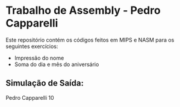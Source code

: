 # Trabalho de Assembly - Pedro Capparelli

Este repositório contém os códigos feitos em MIPS e NASM para os seguintes exercícios:

- Impressão do nome
- Soma do dia e mês do aniversário

## Simulação de Saída:
Pedro Capparelli 10
